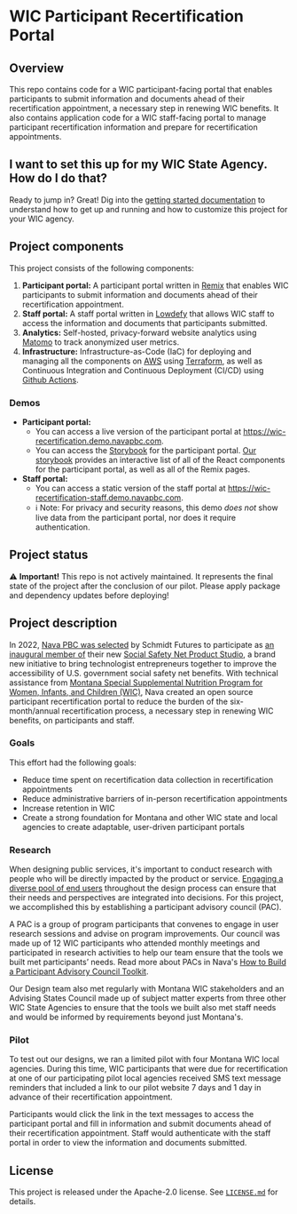 # WIC Participant Recertification Portal

## Overview

This repo contains code for a WIC participant-facing portal that enables participants to submit information and documents ahead of their recertification appointment, a necessary step in renewing WIC benefits. It also contains application code for a WIC staff-facing portal to manage participant recertification information and prepare for recertification appointments.

## I want to set this up for my WIC State Agency. How do I do that?

Ready to jump in? Great! Dig into the [getting started documentation](./docs/README.md) to understand how to get up and running and how to customize this project for your WIC agency.

## Project components

This project consists of the following components:

1. **Participant portal:** A participant portal written in [Remix](https://remix.run) that enables WIC participants to submit information and documents ahead of their recertification appointment.
2. **Staff portal:** A staff portal written in [Lowdefy](https://lowdefy.com) that allows WIC staff to access the information and documents that participants submitted.
3. **Analytics:** Self-hosted, privacy-forward website analytics using [Matomo](https://matomo.org) to track anonymized user metrics.
4. **Infrastructure:** Infrastructure-as-Code (IaC) for deploying and managing all the components on [AWS](https://aws.amazon.com) using [Terraform](https://www.terraform.io/), as well as Continuous Integration and Continuous Deployment (CI/CD) using [Github Actions](https://docs.github.com/en/actions).

### Demos

- **Participant portal:**
  - You can access a live version of the participant portal at <https://wic-recertification.demo.navapbc.com>.
  - You can access the [Storybook](https://storybook.js.org) for the participant portal. [Our storybook](https://navapbc.github.io/wic-participant-recertification-portal) provides an interactive list of all of the React components for the participant portal, as well as all of the Remix pages.
- **Staff portal:**
  - You can access a static version of the staff portal at <https://wic-recertification-staff.demo.navapbc.com>.
  - ℹ️ Note: For privacy and security reasons, this demo *does not* show live data from the participant portal, nor does it require authentication.

## Project status

⚠️ **Important!** This repo is not actively maintained. It represents the final state of the project after the conclusion of our pilot. Please apply package and dependency updates before deploying!

## Project description

In 2022, [Nava PBC was selected](https://www.navapbc.com/news/nava-receives-grant-schmidt-futures) by Schmidt Futures to participate as [an inaugural member of](https://www.schmidtfutures.com/schmidt-futures-announces-expanded-benefits-access-grants-to-improve-u-s-social-safety-benefits-access) their new [Social Safety Net Product Studio](https://www.schmidtfutures.com/our-work/benefits-access), a brand new initiative to bring technologist entrepreneurs together to improve the accessibility of U.S. government social safety net benefits. With technical assistance from [Montana Special Supplemental Nutrition Program for Women, Infants, and Children (WIC)](https://dphhs.mt.gov/ecfsd/WIC/), Nava created an open source participant recertification portal to reduce the burden of the six-month/annual recertification process, a necessary step in renewing WIC benefits, on participants and staff.

### Goals

This effort had the following goals:
-   Reduce time spent on recertification data collection in recertification appointments
-   Reduce administrative barriers of in-person recertification appointments
-   Increase retention in WIC
-   Create a strong foundation for Montana and other WIC state and local agencies to create adaptable, user-driven participant portals

### Research

When designing public services, it's important to conduct research with people who will be directly impacted by the product or service. [Engaging a diverse pool of end users](https://www.navapbc.com/toolkits/engaging-users-iterating-power-mission) throughout the design process can ensure that their needs and perspectives are integrated into decisions. For this project, we accomplished this by establishing a participant advisory council (PAC). 

A PAC is a group of program participants that convenes to engage in user research sessions and advise on program improvements. Our council was made up of 12 WIC participants who attended monthly meetings and participated in research activities to help our team ensure that the tools we built met participants’ needs. Read more about PACs in Nava's [How to Build a Participant Advisory Council Toolkit](https://www.navapbc.com/toolkits/how-to-build-a-participant-advisory-council).

Our Design team also met regularly with Montana WIC stakeholders and an Advising States Council made up of subject matter experts from three other WIC State Agencies to ensure that the tools we built also met staff needs and would be informed by requirements beyond just Montana's.

### Pilot

To test out our designs, we ran a limited pilot with four Montana WIC local agencies. During this time, WIC participants that were due for recertification at one of our participating pilot local agencies received SMS text message reminders that included a link to our pilot website 7 days  and 1 day in advance of their recertification appointment.

Participants would click the link in the text messages to access the participant portal and fill in information and submit documents ahead of their recertification appointment. Staff would authenticate with the staff portal in order to view the information and documents submitted.

## License

This project is released under the Apache-2.0 license. See [`LICENSE.md`](./LICENSE.md) for details.